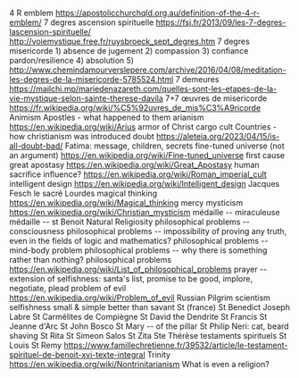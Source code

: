 4 R emblem https://apostolicchurchqld.org.au/definition-of-the-4-r-emblem/
7 degres ascension spirituelle https://fsj.fr/2013/09/les-7-degres-lascension-spirituelle/ http://voiemystique.free.fr/ruysbroeck_sept_degres.htm
7 degres misericorde 1) absence de jugement 2) compassion 3) confiance pardon/resilience 4) absolution 5) http://www.chemindamourverslepere.com/archive/2016/04/08/meditation-les-degres-de-la-misericorde-5785524.html
7 demeures https://mailchi.mp/mariedenazareth.com/quelles-sont-les-etapes-de-la-vie-mystique-selon-sainte-therese-davila
7+7 œuvres de misericorde https://fr.wikipedia.org/wiki/%C5%92uvres_de_mis%C3%A9ricorde
Animism
Apostles - what happened to them
arianism https://en.wikipedia.org/wiki/Arius
armor of Christ
cargo cult
Countries - how christianism was introduced
doubt https://aleteia.org/2023/04/15/is-all-doubt-bad/
Fatima: message, children, secrets
fine-tuned universe (not an argument) https://en.wikipedia.org/wiki/Fine-tuned_universe
first cause
great apostasy https://en.wikipedia.org/wiki/Great_Apostasy
human sacrifice
influence? https://en.wikipedia.org/wiki/Roman_imperial_cult
intelligent design https://en.wikipedia.org/wiki/Intelligent_design
Jacques Fesch
le sacré
Lourdes
magical thinking https://en.wikipedia.org/wiki/Magical_thinking
mercy
mysticism https://en.wikipedia.org/wiki/Christian_mysticism
médaille -- miraculeuse
médaille -- st Benoit
Natural Religiosity
philosophical problems -- consciousness
philosophical problems -- impossibility of proving any truth, even in the fields of logic and mathematics?
philosophical problems -- mind-body problem
philosophical problems -- why there is something rather than nothing?
philosophical problems https://en.wikipedia.org/wiki/List_of_philosophical_problems
prayer -- extension of selfishness: santa's list, promise to be good, implore, negotiate, plead
problem of evil https://en.wikipedia.org/wiki/Problem_of_evil
Russian Pilgrim
scientism
selfishness
small & simple better than savant
St (france)
St Benedict Joseph Labre
St Carmélites de Compiègne
St David the Dendrite
St Francis
St Jeanne d'Arc
St John Bosco
St Mary -- of the pillar
St Philip Neri: cat, beard shaving
St Rita
St Simeon Salos
St Zita
Ste Thérèse
testaments spirituels St Louis St Remy https://www.famillechretienne.fr/39532/article/le-testament-spirituel-de-benoit-xvi-texte-integral
Trinity https://en.wikipedia.org/wiki/Nontrinitarianism
What is even a religion?
